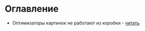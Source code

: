 # Оглавление

- Оптимизаторы картинок не работают из коробки - [читать](/articles/optimization/image-optimization-tools-not-working)
